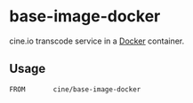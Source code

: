 # base-image-docker

cine.io transcode service in a [Docker](https://docker.com/) container.

## Usage

```
FROM       cine/base-image-docker
```

